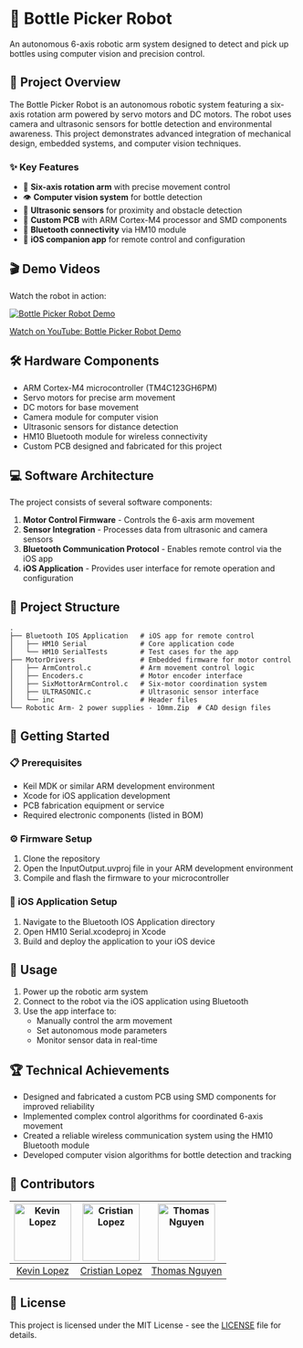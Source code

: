 # 🤖 Bottle Picker Robot

An autonomous 6-axis robotic arm system designed to detect and pick up bottles using computer vision and precision control.

## 🔎 Project Overview

The Bottle Picker Robot is an autonomous robotic system featuring a six-axis rotation arm powered by servo motors and DC motors. The robot uses camera and ultrasonic sensors for bottle detection and environmental awareness. This project demonstrates advanced integration of mechanical design, embedded systems, and computer vision techniques.

### ✨ Key Features

- 🦾 **Six-axis rotation arm** with precise movement control
- 👁️ **Computer vision system** for bottle detection
- 📡 **Ultrasonic sensors** for proximity and obstacle detection
- 🔋 **Custom PCB** with ARM Cortex-M4 processor and SMD components
- 📱 **Bluetooth connectivity** via HM10 module
- 📲 **iOS companion app** for remote control and configuration

## 🎬 Demo Videos

Watch the robot in action:

[![Bottle Picker Robot Demo](https://img.youtube.com/vi/Pb_iPCBAZcU/0.jpg)](https://www.youtube.com/watch?v=Pb_iPCBAZcU)

[Watch on YouTube: Bottle Picker Robot Demo](https://www.youtube.com/watch?v=Pb_iPCBAZcU)

## 🛠️ Hardware Components

- ARM Cortex-M4 microcontroller (TM4C123GH6PM)
- Servo motors for precise arm movement
- DC motors for base movement
- Camera module for computer vision
- Ultrasonic sensors for distance detection
- HM10 Bluetooth module for wireless connectivity
- Custom PCB designed and fabricated for this project

## 💻 Software Architecture

The project consists of several software components:

1. **Motor Control Firmware** - Controls the 6-axis arm movement
2. **Sensor Integration** - Processes data from ultrasonic and camera sensors
3. **Bluetooth Communication Protocol** - Enables remote control via the iOS app
4. **iOS Application** - Provides user interface for remote operation and configuration

## 📂 Project Structure

```
.
├── Bluetooth IOS Application   # iOS app for remote control
│   ├── HM10 Serial             # Core application code
│   └── HM10 SerialTests        # Test cases for the app
├── MotorDrivers                # Embedded firmware for motor control
│   ├── ArmControl.c            # Arm movement control logic
│   ├── Encoders.c              # Motor encoder interface
│   ├── SixMottorArmControl.c   # Six-motor coordination system
│   ├── ULTRASONIC.c            # Ultrasonic sensor interface
│   └── inc                     # Header files
└── Robotic Arm- 2 power supplies - 10mm.Zip  # CAD design files
```

## 🚀 Getting Started

### 📋 Prerequisites

- Keil MDK or similar ARM development environment
- Xcode for iOS application development
- PCB fabrication equipment or service
- Required electronic components (listed in BOM)

### ⚙️ Firmware Setup

1. Clone the repository
2. Open the InputOutput.uvproj file in your ARM development environment
3. Compile and flash the firmware to your microcontroller

### 📱 iOS Application Setup

1. Navigate to the Bluetooth IOS Application directory
2. Open HM10 Serial.xcodeproj in Xcode
3. Build and deploy the application to your iOS device

## 📖 Usage

1. Power up the robotic arm system
2. Connect to the robot via the iOS application using Bluetooth
3. Use the app interface to:
   - Manually control the arm movement
   - Set autonomous mode parameters
   - Monitor sensor data in real-time

## 🏆 Technical Achievements

- Designed and fabricated a custom PCB using SMD components for improved reliability
- Implemented complex control algorithms for coordinated 6-axis movement
- Created a reliable wireless communication system using the HM10 Bluetooth module
- Developed computer vision algorithms for bottle detection and tracking

## 👥 Contributors

| <img src="https://github.com/kevindlopez.png" width="100" height="100" alt="Kevin Lopez"> | <img src="https://github.com/Cristianlopez0718.png" width="100" height="100" alt="Cristian Lopez"> | <img src="https://github.com/vastlyvague.png" width="100" height="100" alt="Thomas Nguyen"> |
| :---------------------------------------------------------------------------------------: | :------------------------------------------------------------------------------------------------: | :-----------------------------------------------------------------------------------------: |
|                       [Kevin Lopez](https://github.com/kevindlopez)                       |                       [Cristian Lopez](https://github.com/Cristianlopez0718)                       |                       [Thomas Nguyen](https://github.com/vastlyvague)                       |

## 📄 License

This project is licensed under the MIT License - see the [LICENSE](LICENSE) file for details.
